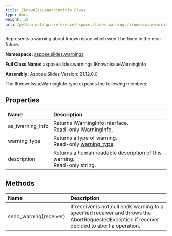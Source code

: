 ```yaml
---
title: IKnownIssueWarningInfo Class
type: docs
weight: 10
url: /python-net/api-reference/aspose.slides.warnings/iknownissuewarninginfo/
---
```


Represents a warning about known issue which won't be fixed in the near future.

**Namespace:** [aspose.slides.warnings](/slides/python-net/api-reference/aspose.slides.warnings/)

**Full Class Name:** aspose.slides.warnings.IKnownIssueWarningInfo

**Assembly:**  Aspose.Slides Version: 21.12.0.0

The IKnownIssueWarningInfo type exposes the following members:
## **Properties**
|**Name**|**Description**|
| :- | :- |
|as_iwarning_info|Returns IWarningInfo interface.<br/>            Read-only [IWarningInfo](/slides/python-net/api-reference/aspose.slides.warnings/iwarninginfo/).|
|warning_type|Returns a type of warning.<br/>            Read-only [warning_type](/slides/python-net/api-reference/aspose.slides.warnings/iwarninginfo/).|
|description|Returns a human readable description of this warning.<br/>            Read-only string.|
## **Methods**
|**Name**|**Description**|
| :- | :- |
|send_warning(receiver)|If receiver is not null ends warning to a specified receiver and throws the <br/>            AbortRequestedException if receiver decided to abort a operation.|
